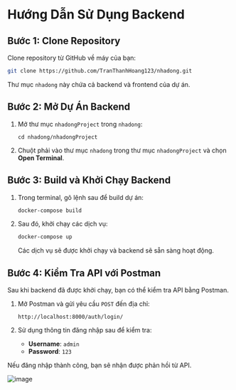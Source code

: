 
# Hướng Dẫn Sử Dụng Backend

## Bước 1: Clone Repository
Clone repository từ GitHub về máy của bạn:

```bash
git clone https://github.com/TranThanhHoang123/nhadong.git
```

Thư mục `nhadong` này chứa cả backend và frontend của dự án.

## Bước 2: Mở Dự Án Backend

1. Mở thư mục `nhadongProject` trong `nhadong`:

   ```
   cd nhadong/nhadongProject
   ```

2. Chuột phải vào thư mục `nhadong` trong thư mục `nhadongProject` và chọn **Open Terminal**.

## Bước 3: Build và Khởi Chạy Backend

1. Trong terminal, gõ lệnh sau để build dự án:

   ```bash
   docker-compose build
   ```

2. Sau đó, khởi chạy các dịch vụ:

   ```bash
   docker-compose up
   ```

   Các dịch vụ sẽ được khởi chạy và backend sẽ sẵn sàng hoạt động.

## Bước 4: Kiểm Tra API với Postman

Sau khi backend đã được khởi chạy, bạn có thể kiểm tra API bằng Postman.

1. Mở Postman và gửi yêu cầu `POST` đến địa chỉ:

   ```
   http://localhost:8000/auth/login/
   ```

2. Sử dụng thông tin đăng nhập sau để kiểm tra:

   - **Username**: `admin`
   - **Password**: `123`

Nếu đăng nhập thành công, bạn sẽ nhận được phản hồi từ API.

![image](https://github.com/user-attachments/assets/a483034e-7d20-4920-a30f-a70502c73b10)

